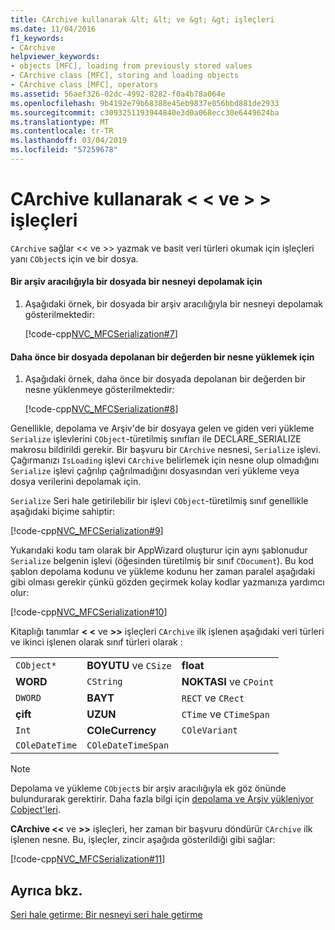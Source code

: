 ```yaml
---
title: CArchive kullanarak &lt; &lt; ve &gt; &gt; işleçleri
ms.date: 11/04/2016
f1_keywords:
- CArchive
helpviewer_keywords:
- objects [MFC], loading from previously stored values
- CArchive class [MFC], storing and loading objects
- CArchive class [MFC], operators
ms.assetid: 56aef326-02dc-4992-8282-f0a4b78a064e
ms.openlocfilehash: 9b4192e79b68388e45eb9837e056bbd881de2933
ms.sourcegitcommit: c3093251193944840e3d0a068ecc30e6449624ba
ms.translationtype: MT
ms.contentlocale: tr-TR
ms.lasthandoff: 03/04/2019
ms.locfileid: "57259678"
---
```

# <a name="using-the-carchive-ltlt-and-gtgt-operators"></a>CArchive kullanarak &lt; &lt; ve &gt; &gt; işleçleri

`CArchive` sağlar <\< ve >> yazmak ve basit veri türleri okumak için işleçleri yanı `CObject`s için ve bir dosya.

#### <a name="to-store-an-object-in-a-file-via-an-archive"></a>Bir arşiv aracılığıyla bir dosyada bir nesneyi depolamak için

1. Aşağıdaki örnek, bir dosyada bir arşiv aracılığıyla bir nesneyi depolamak gösterilmektedir:

   [!code-cpp[NVC_MFCSerialization#7](../mfc/codesnippet/cpp/using-the-carchive-output-and-input-operators_1.cpp)]

#### <a name="to-load-an-object-from-a-value-previously-stored-in-a-file"></a>Daha önce bir dosyada depolanan bir değerden bir nesne yüklemek için

1. Aşağıdaki örnek, daha önce bir dosyada depolanan bir değerden bir nesne yüklenmeye gösterilmektedir:

   [!code-cpp[NVC_MFCSerialization#8](../mfc/codesnippet/cpp/using-the-carchive-output-and-input-operators_2.cpp)]

Genellikle, depolama ve Arşiv'de bir dosyaya gelen ve giden veri yükleme `Serialize` işlevlerini `CObject`-türetilmiş sınıfları ile DECLARE_SERIALIZE makrosu bildirildi gerekir. Bir başvuru bir `CArchive` nesnesi, `Serialize` işlevi. Çağırmanızı `IsLoading` işlevi `CArchive` belirlemek için nesne olup olmadığını `Serialize` işlevi çağrılıp çağrılmadığını dosyasından veri yükleme veya dosya verilerini depolamak için.

`Serialize` Seri hale getirilebilir bir işlevi `CObject`-türetilmiş sınıf genellikle aşağıdaki biçime sahiptir:

[!code-cpp[NVC_MFCSerialization#9](../mfc/codesnippet/cpp/using-the-carchive-output-and-input-operators_3.cpp)]

Yukarıdaki kodu tam olarak bir AppWizard oluşturur için aynı şablonudur `Serialize` belgenin işlevi (öğesinden türetilmiş bir sınıf `CDocument`). Bu kod şablon depolama kodunu ve yükleme kodunu her zaman paralel aşağıdaki gibi olması gerekir çünkü gözden geçirmek kolay kodlar yazmanıza yardımcı olur:

[!code-cpp[NVC_MFCSerialization#10](../mfc/codesnippet/cpp/using-the-carchive-output-and-input-operators_4.cpp)]

Kitaplığı tanımlar **< \<** ve **>>** işleçleri `CArchive` ilk işlenen aşağıdaki veri türleri ve ikinci işlenen olarak sınıf türleri olarak :

||||
|-|-|-|
|`CObject*`|**BOYUTU** ve `CSize`|**float**|
|**WORD**|`CString`|**NOKTASI** ve `CPoint`|
|`DWORD`|**BAYT**|`RECT` ve `CRect`|
|**çift**|**UZUN**|`CTime` ve `CTimeSpan`|
|`Int`|**COleCurrency**|`COleVariant`|
|`COleDateTime`|`COleDateTimeSpan`||

> [!NOTE]
>  Depolama ve yükleme `CObject`s bir arşiv aracılığıyla ek göz önünde bulundurarak gerektirir. Daha fazla bilgi için [depolama ve Arşiv yükleniyor Cobject'leri](../mfc/storing-and-loading-cobjects-via-an-archive.md).

**CArchive <\<**  ve **>>** işleçleri, her zaman bir başvuru döndürür `CArchive` ilk işlenen nesne. Bu, işleçler, zincir aşağıda gösterildiği gibi sağlar:

[!code-cpp[NVC_MFCSerialization#11](../mfc/codesnippet/cpp/using-the-carchive-output-and-input-operators_5.cpp)]

## <a name="see-also"></a>Ayrıca bkz.

[Seri hale getirme: Bir nesneyi seri hale getirme](../mfc/serialization-serializing-an-object.md)
